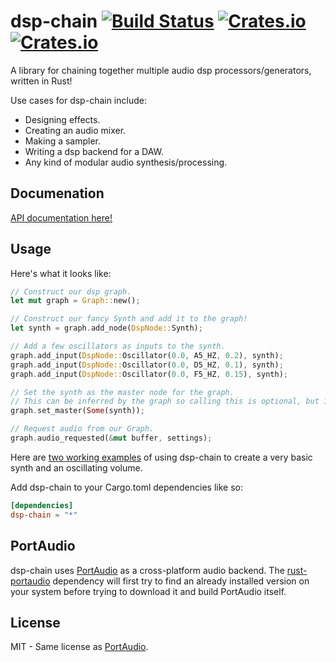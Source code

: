 # dsp-chain [![Build Status](https://travis-ci.org/RustAudio/dsp-chain.svg?branch=master)](https://travis-ci.org/RustAudio/dsp-chain) [![Crates.io](https://img.shields.io/crates/v/dsp-chain.svg)](https://crates.io/crates/dsp-chain) [![Crates.io](https://img.shields.io/crates/l/dsp-chain.svg)](https://github.com/RustAudio/dsp-chain/blob/master/LICENSE)


A library for chaining together multiple audio dsp processors/generators, written in Rust!

Use cases for dsp-chain include:
- Designing effects.
- Creating an audio mixer.
- Making a sampler.
- Writing a dsp backend for a DAW.
- Any kind of modular audio synthesis/processing.


Documenation
------------

[API documentation here!](http://RustAudio.github.io/dsp-chain/dsp)


Usage
-----

Here's what it looks like:

```Rust
// Construct our dsp graph.
let mut graph = Graph::new();

// Construct our fancy Synth and add it to the graph!
let synth = graph.add_node(DspNode::Synth);

// Add a few oscillators as inputs to the synth.
graph.add_input(DspNode::Oscillator(0.0, A5_HZ, 0.2), synth);
graph.add_input(DspNode::Oscillator(0.0, D5_HZ, 0.1), synth);
graph.add_input(DspNode::Oscillator(0.0, F5_HZ, 0.15), synth);

// Set the synth as the master node for the graph.
// This can be inferred by the graph so calling this is optional, but it's nice to be explicit.
graph.set_master(Some(synth));

// Request audio from our Graph.
graph.audio_requested(&mut buffer, settings);
```

Here are [two working examples](https://github.com/PistonDevelopers/dsp-chain/blob/master/examples) of using dsp-chain to create a very basic synth and an oscillating volume.

Add dsp-chain to your Cargo.toml dependencies like so:

```toml
[dependencies]
dsp-chain = "*"
```


PortAudio
---------

dsp-chain uses [PortAudio](http://www.portaudio.com) as a cross-platform audio backend. The [rust-portaudio](https://github.com/jeremyletang/rust-portaudio) dependency will first try to find an already installed version on your system before trying to download it and build PortAudio itself.


License
-------

MIT - Same license as [PortAudio](http://www.portaudio.com/license.html).

